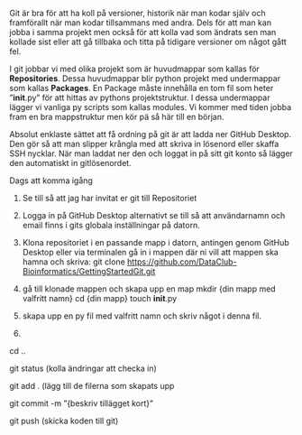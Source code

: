
Git är bra för att ha koll på versioner, historik när man kodar själv och
framförallt när man kodar tillsammans med andra. Dels för att man kan jobba 
i samma projekt men också för att kolla vad som ändrats sen man kollade sist
eller att gå tillbaka och titta på tidigare versioner om något gått fel.

I git jobbar vi med olika projekt som är huvudmappar som kallas för 
__Repositories__. Dessa huvudmappar blir python projekt med undermappar som
kallas __Packages__. En Package måste innehålla en tom fil som heter
”__init__.py” för att hittas av pythons projektstruktur. I dessa undermappar
lägger vi vanliga py scripts som kallas modules. Vi kommer med tiden
jobba fram en bra mappstruktur men kör pä så här till en början.

Absolut enklaste sättet att få ordning på git är att ladda ner 
GitHub Desktop. Den gör så att man slipper krångla med att skriva in
lösenord eller skaffa SSH nycklar. När man laddat ner den och loggat in på 
sitt git konto så lägger den automatiskt in gitlösenordet.

Dags att komma igång
1.	Se till så att jag har invitat er git till Repositoriet

2.	Logga in på GitHub Desktop alternativt se till så att användarnamn
	och email finns i gits globala inställningar på datorn. 
 
3.	Klona repositoriet i en passande mapp i datorn, antingen genom
	GitHub Desktop eller via terminalen gå in i mappen där ni vill att 
	mappen ska hamna och skriva:
	git clone https://github.com/DataClub-Bioinformatics/GettingStartedGit.git

4. gå till klonade mappen och skapa upp en map
mkdir {din mapp med valfritt namn}
cd {din mapp}
touch __init__.py

5. skapa upp en py fil med valfritt namn och skriv något i denna fil.

6. 
cd ..

git status (kolla ändringar att checka in)

git add . (lägg till de filerna som skapats upp

git commit -m ”{beskriv tillägget kort}”

git push (skicka koden till git)


